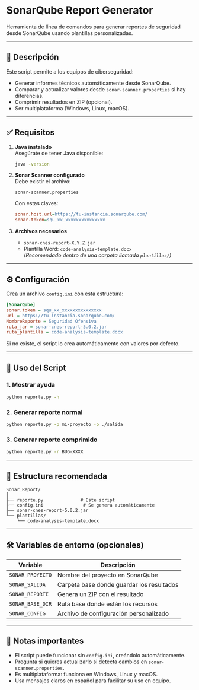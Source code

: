# SonarQube Report Generator

Herramienta de línea de comandos para generar reportes de seguridad desde SonarQube usando plantillas personalizadas.

---

## 🧩 Descripción

Este script permite a los equipos de ciberseguridad:
- Generar informes técnicos automáticamente desde SonarQube.
- Comparar y actualizar valores desde `sonar-scanner.properties` si hay diferencias.
- Comprimir resultados en ZIP (opcional).
- Ser multiplataforma (Windows, Linux, macOS).

---

## ✅ Requisitos

1. **Java instalado**  
   Asegúrate de tener Java disponible:  
   ```bash
   java -version
   ```

2. **Sonar Scanner configurado**  
   Debe existir el archivo:
   ```
   sonar-scanner.properties
   ```
   Con estas claves:
   ```ini
   sonar.host.url=https://tu-instancia.sonarqube.com/
   sonar.token=squ_xx_xxxxxxxxxxxxxxx
   ```

3. **Archivos necesarios**
   - `sonar-cnes-report-X.Y.Z.jar`
   - Plantilla Word: `code-analysis-template.docx`  
     *(Recomendado dentro de una carpeta llamada `plantillas/`)*

---

## ⚙️ Configuración

Crea un archivo `config.ini` con esta estructura:

```ini
[SonarQube]
sonar.token = squ_xx_xxxxxxxxxxxxxxx
url = https://tu-instancia.sonarqube.com/
NombreReporte = Seguridad Ofensiva
ruta_jar = sonar-cnes-report-5.0.2.jar
ruta_plantilla = code-analysis-template.docx
```

Si no existe, el script lo crea automáticamente con valores por defecto.

---

## 🚀 Uso del Script

### 1. Mostrar ayuda
```bash
python reporte.py -h
```

### 2. Generar reporte normal
```bash
python reporte.py -p mi-proyecto -o ./salida
```

### 3. Generar reporte comprimido
```bash
python reporte.py -r BUG-XXXX
```

---

## 📁 Estructura recomendada

```
Sonar_Report/
│
├── reporte.py              # Este script
├── config.ini               # Se genera automáticamente
├── sonar-cnes-report-5.0.2.jar
└── plantillas/
    └── code-analysis-template.docx
```

---

## 🛠️ Variables de entorno (opcionales)

| Variable         | Descripción |
|------------------|-------------|
| `SONAR_PROYECTO` | Nombre del proyecto en SonarQube |
| `SONAR_SALIDA`   | Carpeta base donde guardar los resultados |
| `SONAR_REPORTE`  | Genera un ZIP con el resultado |
| `SONAR_BASE_DIR` | Ruta base donde están los recursos |
| `SONAR_CONFIG`   | Archivo de configuración personalizado |

---

## 📌 Notas importantes

- El script puede funcionar sin `config.ini`, creándolo automáticamente.
- Pregunta si quieres actualizarlo si detecta cambios en `sonar-scanner.properties`.
- Es multiplataforma: funciona en Windows, Linux y macOS.
- Usa mensajes claros en español para facilitar su uso en equipo.

 
